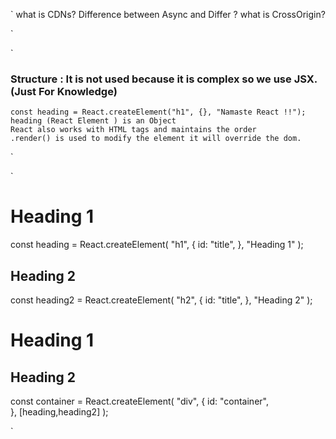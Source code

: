 `
 what is CDNs?
 Difference between Async and Differ ?
 what is CrossOrigin?

`

`
### Structure : It is not used because it is complex so we use JSX.(Just For Knowledge)
    const heading = React.createElement("h1", {}, "Namaste React !!");
    heading (React Element ) is an Object 
    React also works with HTML tags and maintains the order 
    .render() is used to modify the element it will override the dom.
`

` 
        <h1 id = "title">Heading 1</h1> 
      const heading = React.createElement(
        "h1",
        {
          id: "title",
        },
        "Heading 1"
      );
        <h2 id = "title">Heading 2</h2>
      const heading2 = React.createElement(
        "h2",
        {
          id: "title",
        },
        "Heading 2"
      );
        <div id = "container">
            <h1 id = "title">Heading 1</h1> 
            <h2 id = "title">Heading 2</h2>
        </div>
      const container = React.createElement(
        "div",
        {
            id: "container",   
        },
        [heading,heading2]
      );

`